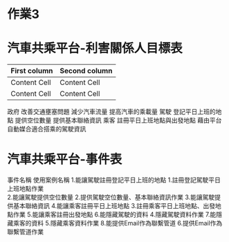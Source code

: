 # 作業3
# 汽車共乘平台-利害關係人目標表
| First column  | Second column |
| ------------- | ------------- |
| Content Cell  | Content Cell  |
| Content Cell  | Content Cell  |
政府         改善交通壅塞問題
             減少汽車流量
             提高汽車的乘載量
駕駛         登記平日上班的地點
             提供空位數量
             提供基本聯絡資訊
乘客         註冊平日上班地點與出發地點
             藉由平台自動媒合適合搭乘的駕駛資訊

# 汽車共乘平台-事件表
事件名稱                            使用案例名稱
1.能讓駕駛註冊登記平日上班的地點     1.註冊登記駕駛平日上班地點作業   
2.能讓駕駛提供空位數量               2.提供駕駛空位數量、基本聯絡資訊作業
3.能讓駕駛提供基本聯絡資訊
4.能讓乘客註冊平日上班地點           3.註冊乘客平日上班地點、出發地點作業
5.能讓乘客註冊出發地點
6.能隱藏駕駛的資料                   4.隱藏駕駛資料作業
7.能隱藏乘客的資料                   5.隱藏乘客資料作業
8.能提供Email作為聯繫管道            6.提供Email作為聯繫管道作業